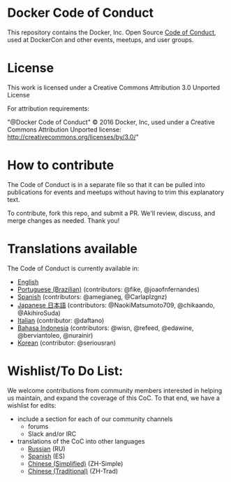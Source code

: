 # Docker Code of Conduct

This repository contains the Docker, Inc. Open Source [Code of Conduct](code-of-conduct-EN.md), used at DockerCon and other events, meetups, and user groups.

# License

This work is licensed under a Creative Commons Attribution 3.0 Unported License

For attribution requirements:

"@Docker Code of Conduct" © 2016 Docker, Inc, used under a Creative Commons Attribution Unported license: http://creativecommons.org/licenses/by/3.0/"

# How to contribute

The Code of Conduct is in a separate file so that it can be pulled into
publications for events and meetups without having to trim this explanatory
text.

To contribute, fork this repo, and submit a PR. We'll review, discuss, and merge
changes as needed. Thank you!

# Translations available

The Code of Conduct is currently available in:
- [English](code-of-conduct-EN.md)
- [Portuguese (Brazilian)](code-of-conduct-PT.md) (contributors: @fike, @joaofnfernandes)
- [Spanish](code-of-conduct-ES.md) (contributors: @amegianeg, @Carlaplzgnz)
- [Japanese 日本語](code-of-conduct-JP.md) (contributors: @NaokiMatsumoto709, @chikaando, @AkihiroSuda)
- [Italian](code-of-conduct-IT.md) (contributor: @daftano)
- [Bahasa Indonesia](code-of-conduct-ID.md) (contributors: @wisn, @refeed, @edawine, @berviantoleo, @nurainir)
- [Korean](code-of-conduct-KR.md) (contributor: @seriousran)

# Wishlist/To Do List:

We welcome contributions from community members interested in helping us maintain, and expand the coverage of this CoC.  To that end, we have a wishlist for edits:

- include a section for each of our community channels
  - forums
  - Slack and/or IRC
- translations of the CoC into other languages
  - [Russian](https://github.com/docker/code-of-conduct/issues/14) (RU)
  - [Spanish](https://github.com/docker/code-of-conduct/issues/13) (ES)
  - [Chinese (Simplified)](https://github.com/docker/code-of-conduct/issues/16) (ZH-Simple)
  - [Chinese (Traditional)](https://github.com/docker/code-of-conduct/issues/18) (ZH-Trad)
